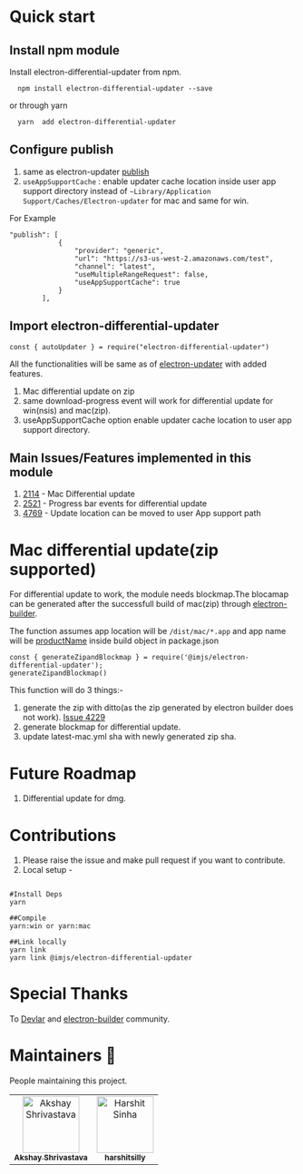 # Quick start

## Install npm module

Install electron-differential-updater from npm.

```
  npm install electron-differential-updater --save
```

or through yarn

```
  yarn  add electron-differential-updater
```

## Configure publish

1. same as electron-updater [publish](https://www.electron.build/configuration/publish)
2. `useAppSupportCache` : enable updater cache location inside user app support directory instead of `~Library/Application Support/Caches/Electron-updater` for mac and same for win.

For Example

```
"publish": [
			{
				"provider": "generic",
				"url": "https://s3-us-west-2.amazonaws.com/test",
				"channel": "latest",
				"useMultipleRangeRequest": false,
				"useAppSupportCache": true
			}
		],

```

## Import electron-differential-updater

```
const { autoUpdater } = require("electron-differential-updater")

```

All the functionalities will be same as of [electron-updater](https://github.com/electron-userland/electron-builder/tree/master/packages/electron-updater) with added features.

1. Mac differential update on zip
2. same download-progress event will work for differential update for win(nsis) and mac(zip).
3. useAppSupportCache option enable updater cache location to user app support directory.

## Main Issues/Features implemented in this module

1.  [2114](https://github.com/electron-userland/electron-builder/issues/2114) - Mac Differential update
2.  [2521](https://github.com/electron-userland/electron-builder/issues/2521) - Progress bar events for differential update
3.  [4769](https://github.com/electron-userland/electron-builder/issues/4769) - Update location can be moved to user App support path

# Mac differential update(zip supported)

For differential update to work, the module needs blockmap.The blocamap can be generated after the successfull build of mac(zip) through [electron-builder](https://github.com/electron-userland/electron-builder).

The function assumes app location will be `/dist/mac/*.app` and
app name will be [productName](https://www.electron.build/configuration/configuration) inside build object in package.json

```
const { generateZipandBlockmap } = require('@imjs/electron-differential-updater');
generateZipandBlockmap()
```

This function will do 3 things:-

1. generate the zip with ditto(as the zip generated by electron builder does not work). [Issue 4229](https://github.com/electron-userland/electron-builder/issues/4299)
2. generate blockmap for differential update.
3. update latest-mac.yml sha with newly generated zip sha.

# Future Roadmap

1. Differential update for dmg.

# Contributions

1. Please raise the issue and make pull request if you want to contribute.
2. Local setup -

```

#Install Deps
yarn

##Compile
yarn:win or yarn:mac

##Link locally
yarn link
yarn link @imjs/electron-differential-updater

```

# Special Thanks

To [Devlar](https://github.com/develar) and [electron-builder](https://github.com/electron-userland/electron-builder) community.

# Maintainers 🚀

People maintaining this project.

<!-- prettier-ignore -->
<table>
<tr>
 <td align="center"><a href="https://github.com/akshay-shrivastava"><img src="https://avatars0.githubusercontent.com/u/26062438?s=460&v=4" width="100px;" alt="Akshay Shrivastava"/><br /><sub><b>Akshay Shrivastava</b></sub></a></td>
  <td align="center"><a href="https://github.com/harshitsilly"><img src="https://avatars1.githubusercontent.com/u/9112946?s=460&v=4" width="100px;" alt="Harshit Sinha"/><br /><sub><b>harshitsilly</b></sub></a></td>
</tr>
</table>

